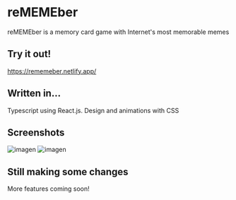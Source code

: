 # reMEMEber

reMEMEber is a memory card game with Internet's most memorable memes

## Try it out!

https://rememeber.netlify.app/

## Written in...
Typescript using React.js. Design and animations with CSS

## Screenshots

![imagen](https://github.com/AleksHodur/reMEMEber/assets/122903436/53a2acfc-e8a0-4de8-a553-6e057f48a0b6)
![imagen](https://github.com/AleksHodur/reMEMEber/assets/122903436/9d0f3726-75da-441f-83fc-f848f881e056)

## Still making some changes
More features coming soon!
